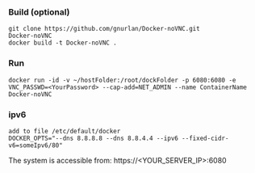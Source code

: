 ### Build (optional)
```
git clone https://github.com/gnurlan/Docker-noVNC.git
Docker-noVNC
docker build -t Docker-noVNC .
```  

### Run
```
docker run -id -v ~/hostFolder:/root/dockFolder -p 6080:6080 -e VNC_PASSWD=<YourPassword> --cap-add=NET_ADMIN --name ContainerName Docker-noVNC
```  


### ipv6
```
add to file /etc/default/docker
DOCKER_OPTS="--dns 8.8.8.8 --dns 8.8.4.4 --ipv6 --fixed-cidr-v6=someIpv6/80"
```


The system is accessible from: https://<YOUR_SERVER_IP>:6080
